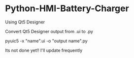 # Python-HMI-Battery-Charger
Using Qt5 Designer 

Convert Qt5 Designer output from .ui to .py

pyuic5 -x "name".ui -o "output name".py

Its not done yet!!
I'll update frequently

